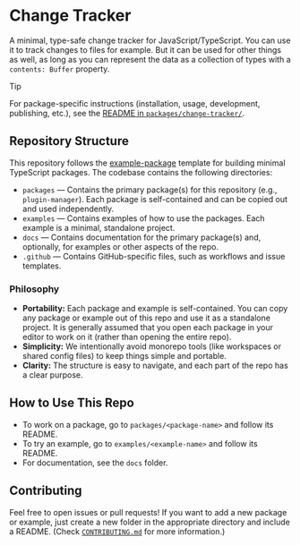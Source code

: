 # Change Tracker

A minimal, type-safe change tracker for JavaScript/TypeScript. You can use it to track changes to files for example. But it can be used for other things as well, as long as you can represent the data as a collection of types with a `contents: Buffer` property.

> [!TIP]
> For package-specific instructions (installation, usage, development, publishing, etc.), see the [README in `packages/change-tracker/`](packages/change-tracker/README.md).

## Repository Structure

This repository follows the [example-package](https://github.com/madooei/example-package) template for building minimal TypeScript packages. The codebase contains the following directories:

- `packages` — Contains the primary package(s) for this repository (e.g., `plugin-manager`). Each package is self-contained and can be copied out and used independently.
- `examples` — Contains examples of how to use the packages. Each example is a minimal, standalone project.
- `docs` — Contains documentation for the primary package(s) and, optionally, for examples or other aspects of the repo.
- `.github` — Contains GitHub-specific files, such as workflows and issue templates.

### Philosophy

- **Portability:** Each package and example is self-contained. You can copy any package or example out of this repo and use it as a standalone project. It is generally assumed that you open each package in your editor to work on it (rather than opening the entire repo).
- **Simplicity:** We intentionally avoid monorepo tools (like workspaces or shared config files) to keep things simple and portable.
- **Clarity:** The structure is easy to navigate, and each part of the repo has a clear purpose.

## How to Use This Repo

- To work on a package, go to `packages/<package-name>` and follow its README.
- To try an example, go to `examples/<example-name>` and follow its README.
- For documentation, see the `docs` folder.

## Contributing

Feel free to open issues or pull requests! If you want to add a new package or example, just create a new folder in the appropriate directory and include a README. (Check [`CONTRIBUTING.md`](CONTRIBUTING.md) for more information.)
